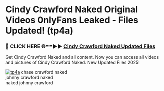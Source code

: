 # Cindy Crawford Naked Original Videos 0nlyFans Leaked - Files Updated! (tp4a)

<h3>🔴 CLICK HERE 🌐==►► <a href="https://tinyurl.com/yckcrads" rel="nofollow">Cindy Crawford Naked Updated Files</a></h3>

Get Cindy Crawford Naked and all content. Now you can access all videos and pictures of Cindy Crawford Naked. New Updated Files 2025!

[![tp4a](https://i.imgur.com/hpKpOFt.gif)](https://tinyurl.com/yckcrads)
chase crawford naked<br>
johnny crawford naked<br>
naked johnny crawford